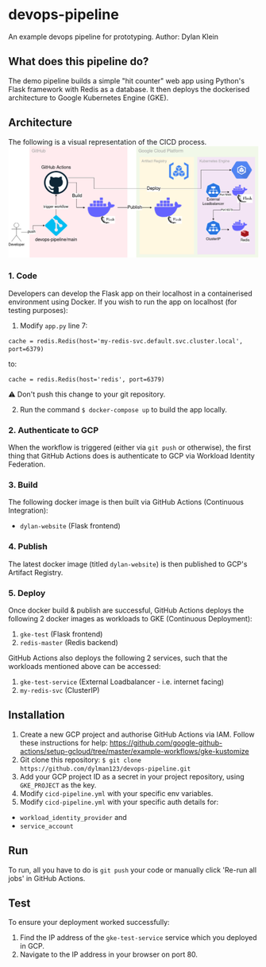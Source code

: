 # devops-pipeline
An example devops pipeline for prototyping.
Author: Dylan Klein

## What does this pipeline do?
The demo pipeline builds a simple "hit counter" web app using Python's Flask framework with Redis as a database. It then deploys the dockerised architecture to Google Kubernetes Engine (GKE).

## Architecture
The following is a visual representation of the CICD process.
![Architecture Diagram](devops-pipeline.drawio.png)

### 1. Code
Developers can develop the Flask app on their localhost in a containerised environment using Docker. If you wish to run the app on localhost (for testing purposes):
1. Modify `app.py` line 7:
```
cache = redis.Redis(host='my-redis-svc.default.svc.cluster.local', port=6379)
```
to:
```
cache = redis.Redis(host='redis', port=6379)
```
:warning: Don't push this change to your git repository.

2. Run the command `$ docker-compose up` to build the app locally.

### 2. Authenticate to GCP
When the workflow is triggered (either via `git push` or otherwise), the first thing that GitHub Actions does is authenticate to GCP via Workload Identity Federation.

### 3. Build
The following docker image is then built via GitHub Actions (Continuous Integration):
- `dylan-website` (Flask frontend)

### 4. Publish
The latest docker image (titled `dylan-website`) is then published to GCP's Artifact Registry.

### 5. Deploy
Once docker build & publish are successful, GitHub Actions deploys the following 2 docker images as workloads to GKE (Continuous Deployment):
1. `gke-test` (Flask frontend)
2. `redis-master` (Redis backend)

GitHub Actions also deploys the following 2 services, such that the workloads mentioned above can be accessed:
1. `gke-test-service` (External Loadbalancer - i.e. internet facing)
2. `my-redis-svc` (ClusterIP)

## Installation
1. Create a new GCP project and authorise GitHub Actions via IAM. 
Follow these instructions for help: https://github.com/google-github-actions/setup-gcloud/tree/master/example-workflows/gke-kustomize
2. Git clone this repository:
`$ git clone https://github.com/dylman123/devops-pipeline.git`
3. Add your GCP project ID as a secret in your project repository, using `GKE_PROJECT` as the key.
4. Modify `cicd-pipeline.yml` with your specific env variables.
5. Modify `cicd-pipeline.yml` with your specific auth details for:
- `workload_identity_provider` and
- `service_account`

## Run
To run, all you have to do is `git push` your code or manually click 'Re-run all jobs' in GitHub Actions.

## Test
To ensure your deployment worked successfully:
1. Find the IP address of the `gke-test-service` service which you deployed in GCP.
2. Navigate to the IP address in your browser on port 80.
